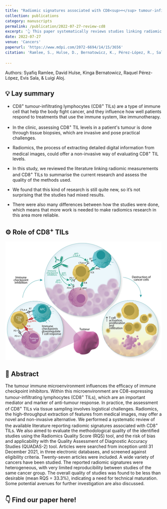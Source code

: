 ```yaml
---
title: "Radiomic signatures associated with CD8<sup>+</sup> tumour-infiltrating lymphocytes: a systematic review and quality assessment study"
collection: publications
category: manuscripts
permalink: /publication/2022-07-27-review-cd8
excerpt: '👆 This paper systematically reviews studies linking radiomic features with CD8+ tumour-infiltrating lymphocytes, and finds limited generalisability of results and overall low study quality in the existing evidence.'
date: 2022-07-27
venue: 'Cancers'
paperurl: 'https://www.mdpi.com/2072-6694/14/15/3656'
citation: 'Ramlee, S., Hulse, D., Bernatowicz, K., Pérez-López, R., Sala, E., & Aloj, L. (2022). &quot;Radiomic Signatures Associated with CD8+ Tumour-Infiltrating Lymphocytes: A Systematic Review and Quality Assessment Study.&quot; <i>Cancers</i>. 14(15).'

---
```

Authors: Syafiq Ramlee, David Hulse, Kinga Bernatowicz, Raquel Pérez-López, Evis Sala, & Luigi Aloj.

💡 Lay summary
------


- CD8<sup>+</sup> tumour-infiltrating lymphocytes (CD8<sup>+</sup> TILs) are a type of immune cell that help the body fight cancer, and they influence how well patients respond to treatments that use the immune system, like immunotherapy.

- In the clinic, assessing CD8<sup>+</sup> TIL levels in a patient's tumour is done through tissue biopsies, which are invasive and pose practical challenges.

- Radiomics, the process of extracting detailed digital information from medical images, could offer a non-invasive way of evaluating CD8<sup>+</sup> TIL levels.

- In this study, we reviewed the literature linking radiomic measurements and CD8<sup>+</sup> TILs to summarise the current research and assess the quality of the methods used.

- We found that this kind of research is still quite new, so it’s not surprising that the studies had mixed results.

- There were also many differences between how the studies were done, which means that more work is needed to make radiomics research in this area more reliable.




⚙️ Role of CD8<sup>+</sup> TILs
------



<img src='../images/CD8review_Fig1.png'>


📝 Abstract
------

The tumour immune microenvironment influences the efficacy of immune checkpoint inhibitors. Within this microenvironment are CD8-expressing tumour-infiltrating lymphocytes (CD8<sup>+</sup> TILs), which are an important mediator and marker of anti-tumour response. In practice, the assessment of CD8<sup>+</sup> TILs via tissue sampling involves logistical challenges. Radiomics, the high-throughput extraction of features from medical images, may offer a novel and non-invasive alternative. We performed a systematic review of the available literature reporting radiomic signatures associated with CD8<sup>+</sup> TILs. We also aimed to evaluate the methodological quality of the identified studies using the Radiomics Quality Score (RQS) tool, and the risk of bias and applicability with the Quality Assessment of Diagnostic Accuracy Studies (QUADAS-2) tool. Articles were searched from inception until 31 December 2021, in three electronic databases, and screened against eligibility criteria. Twenty-seven articles were included. A wide variety of cancers have been studied. The reported radiomic signatures were heterogeneous, with very limited reproducibility between studies of the same cancer group. The overall quality of studies was found to be less than desirable (mean RQS = 33.3%), indicating a need for technical maturation. Some potential avenues for further investigation are also discussed.




👇 Find our paper here!
------